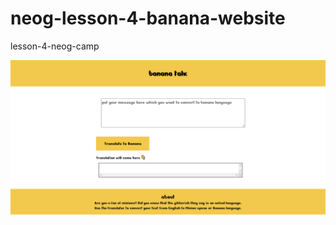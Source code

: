 # neog-lesson-4-banana-website
lesson-4-neog-camp

![screenshot](https://github.com/anshuldaksh2016/neog-lesson-4-banana-website/blob/main/screenshot1.png)
